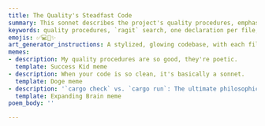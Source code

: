 ```yaml
---
title: The Quality's Steadfast Code
summary: This sonnet describes the project's quality procedures, emphasizing the use of `ragit` search, 'one declaration per file' principle, consistent `PathBuf` usage, proper module visibility, `From` traits for errors, runtime resource loading, and the distinct roles of `cargo check` and `cargo run` in ensuring a robust and graceful codebase.
keywords: quality procedures, `ragit` search, one declaration per file, `PathBuf`, module visibility, `From` traits, errors, runtime resource loading, `cargo check`, `cargo run`, codebase, rigor, grace
emojis: ✅💻🔎✨
art_generator_instructions: A stylized, glowing codebase, with each file clearly labeled and containing a single, luminous declaration. A `ragit` search beam is illuminating hidden answers within the code. `PathBuf` is represented by a strong, consistent pathway. `From` traits are seen as graceful transformations of errors into clear, defined forms. `cargo check` is a gentle, guiding light, while `cargo run` is a powerful, purposeful flow. The overall feeling should be one of precision, elegance, and the beauty of a well-engineered system.
memes:
- description: My quality procedures are so good, they're poetic.
  template: Success Kid meme
- description: When your code is so clean, it's basically a sonnet.
  template: Doge meme
- description: '`cargo check` vs. `cargo run`: The ultimate philosophical debate.'
  template: Expanding Brain meme
poem_body: ''

---
```

